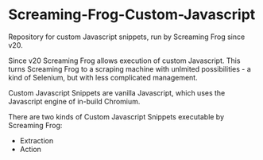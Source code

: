 # Screaming-Frog-Custom-Javascript
Repository for custom Javascript snippets, run by Screaming Frog since v20.

Since v20 Screaming Frog allows execution of custom Javascript. This turns Screaming Frog to a scraping machine with unlmited possibilities - a kind of Selenium, but with less complicated management.

Custom Javascript Snippets are vanilla Javascript, which uses the Javascript engine of in-build Chromium.

There are two kinds of Custom Javascript Snippets executable by Screaming Frog:
- Extraction
- Action
